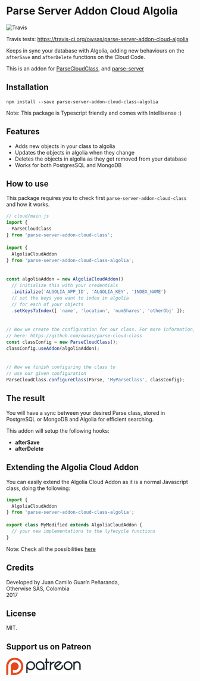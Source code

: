 # Parse Server Addon Cloud Algolia

![Travis](https://travis-ci.org/owsas/parse-server-addon-cloud-algolia.svg?branch=master)

Travis tests: https://travis-ci.org/owsas/parse-server-addon-cloud-algolia 

Keeps in sync your database with Algolia, adding new behaviours on the `afterSave` and `afterDelete` functions on the Cloud Code. 

This is an addon for [ParseCloudClass](https://github.com/owsas/parse-cloud-class), and [parse-server](https://github.com/parse-community/parse-server)

## Installation

```
npm install --save parse-server-addon-cloud-class-algolia
```

Note: This package is Typescript friendly and comes with Intellisense :)

## Features
* Adds new objects in your class to algolia
* Updates the objects in algolia when they change
* Deletes the objects in algolia as they get removed from your database
* Works for both PostgresSQL and MongoDB

## How to use

This package requires you to check first `parse-server-addon-cloud-class` and how it works.

```js
// cloud/main.js
import { 
  ParseCloudClass 
} from 'parse-server-addon-cloud-class';

import { 
  AlgoliaCloudAddon 
} from 'parse-server-addon-cloud-class-algolia';


const algoliaAddon = new AlgoliaCloudAddon()
  // initialize this with your credentials
  .initialize('ALGOLIA_APP_ID', 'ALGOLIA_KEY', 'INDEX_NAME')
  // set the keys you want to index in algolia
  // for each of your objects
  .setKeysToIndex([ 'name', 'location', 'numShares', 'otherObj' ]);


// Now we create the configuration for our class. For more information, refer to its docs
// here: https://github.com/owsas/parse-cloud-class
const classConfig = new ParseCloudClass();
classConfig.useAddon(algoliaAddon);


// Now we finish configuring the class to 
// use our given configuration
ParseCloudClass.configureClass(Parse, 'MyParseClass', classConfig);
```

## The result

You will have a sync between your desired Parse class, stored in PostgreSQL or MongoDB and Algolia for efficient searching.

This addon will setup the following hooks:
* __afterSave__
* __afterDelete__


## Extending the Algolia Cloud Addon

You can easily extend the Algolia Cloud Addon as it is a normal Javascript class, doing the following: 

```ts
import { 
  AlgoliaCloudAddon 
} from 'parse-server-addon-cloud-class-algolia';

export class MyModified extends AlgoliaCloudAddon {
  // your new implementations to the lyfecycle functions
}
```

Note: Check all the possibilities [here](https://github.com/owsas/parse-cloud-class)

## Credits

Developed by Juan Camilo Guarín Peñaranda,  
Otherwise SAS, Colombia  
2017

## License 

MIT.

## Support us on Patreon
[![patreon](./repo/patreon.png)](https://patreon.com/owsas)
